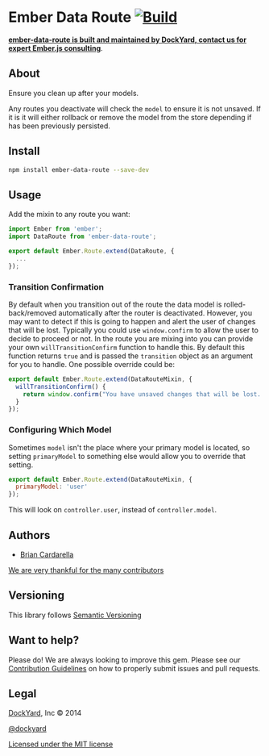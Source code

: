 # Ember Data Route [![Build](https://travis-ci.org/dockyard/ember-data-route.svg?branch=master)](https://travis-ci.org/dockyard/ember-data-route)

**[ember-data-route is built and maintained by DockYard, contact us for expert Ember.js consulting](https://dockyard.com/ember-consulting)**.

## About ##

Ensure you clean up after your models.

Any routes you deactivate will check the `model` to ensure it is not
unsaved. If it is it will either rollback or remove the model from the
store depending if has been previously persisted.

## Install ##

```bash
npm install ember-data-route --save-dev
```

## Usage ##

Add the mixin to any route you want:

```js
import Ember from 'ember';
import DataRoute from 'ember-data-route';

export default Ember.Route.extend(DataRoute, {
  ...
});
```

### Transition Confirmation ###

By default when you transition out of the route the data model is
rolled-back/removed automatically after the router is deactivated.
However, you may want to detect if this is going to happen and alert the
user of changes that will be lost. Typically you could use
`window.confirm` to allow the user to decide to proceed or not. In the
route you are mixing into you can provide your own
`willTransitionConfirm` function to handle this. By default this
function returns `true` and is passed the `transition` object as an
argument for you to handle. One possible override could be:

```js
export default Ember.Route.extend(DataRouteMixin, {
  willTransitionConfirm() {
    return window.confirm("You have unsaved changes that will be lost. Do you want to continue?");
  }
});
```

### Configuring Which Model ###

Sometimes `model` isn't the place where your primary model is located, so setting `primaryModel` to something else would allow you to override that setting.

```js
export default Ember.Route.extend(DataRouteMixin, {
  primaryModel: 'user'
});
```

This will look on `controller.user`, instead of `controller.model`.

## Authors ##

* [Brian Cardarella](http://twitter.com/bcardarella)

[We are very thankful for the many contributors](https://github.com/dockyard/ember-data-route/graphs/contributors)

## Versioning ##

This library follows [Semantic Versioning](http://semver.org)

## Want to help? ##

Please do! We are always looking to improve this gem. Please see our
[Contribution Guidelines](https://github.com/dockyard/ember-data-route/blob/master/CONTRIBUTING.md)
on how to properly submit issues and pull requests.

## Legal ##

[DockYard](http://dockyard.com/ember-consulting), Inc &copy; 2014

[@dockyard](http://twitter.com/dockyard)

[Licensed under the MIT license](http://www.opensource.org/licenses/mit-license.php)
